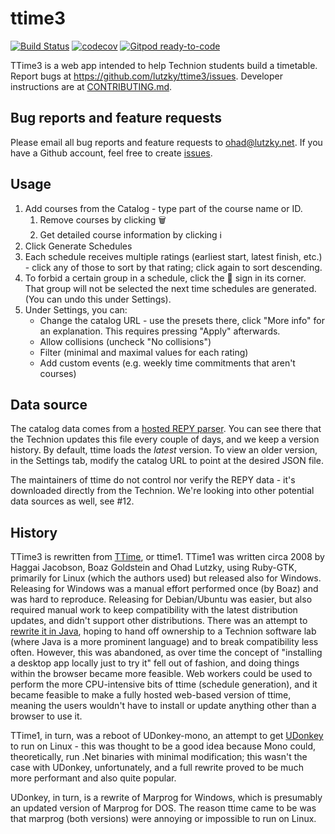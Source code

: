 # ttime3

[![Build Status](https://travis-ci.org/lutzky/ttime3.svg?branch=master)](https://travis-ci.org/lutzky/ttime3) 
[![codecov](https://codecov.io/gh/lutzky/ttime3/branch/master/graph/badge.svg)](https://codecov.io/gh/lutzky/ttime3)
[![Gitpod ready-to-code](https://img.shields.io/badge/Gitpod-ready--to--code-blue?logo=gitpod)](https://gitpod.io/#https://github.com/lutzky/ttime3)

TTime3 is a web app intended to help Technion students build a timetable. Report bugs at https://github.com/lutzky/ttime3/issues. Developer instructions are at [CONTRIBUTING.md](CONTRIBUTING.md).

## Bug reports and feature requests

Please email all bug reports and feature requests to ohad@lutzky.net. If you have a Github account, feel free to create [issues](https://github.com/lutzky/ttime3/issues).

## Usage

1. Add courses from the Catalog - type part of the course name or ID.
    1. Remove courses by clicking 🗑️
    1. Get detailed course information by clicking ℹ️
1. Click Generate Schedules
1. Each schedule receives multiple ratings (earliest start, latest finish, etc.) - click any of those to sort by that rating; click again to sort descending.
1. To forbid a certain group in a schedule, click the 🚫 sign in its corner. That group will not be selected the next time schedules are generated. (You can undo this under Settings).
1. Under Settings, you can:
    * Change the catalog URL - use the presets there, click "More info" for an explanation. This requires pressing "Apply" afterwards.
    * Allow collisions (uncheck "No collisions")
    * Filter (minimal and maximal values for each rating)
    * Add custom events (e.g. weekly time commitments that aren't courses)

## Data source

The catalog data comes from a [hosted REPY parser](https://repy-176217.appspot.com/). You can see there that the Technion updates this file every couple of days, and we keep a version history. By default, ttime loads the *latest* version. To view an older version, in the Settings tab, modify the catalog URL to point at the desired JSON file.

The maintainers of ttime do not control nor verify the REPY data - it's downloaded directly from the Technion. We're looking into other potential data sources as well, see #12.

## History

TTime3 is rewritten from [TTime](http://github.com/lutzky/ttime), or ttime1. TTime1 was written circa 2008 by Haggai Jacobson, Boaz Goldstein and Ohad Lutzky, using Ruby-GTK, primarily for Linux (which the authors used) but released also for Windows. Releasing for Windows was a manual effort performed once (by Boaz) and was hard to reproduce. Releasing for Debian/Ubuntu was easier, but also required manual work to keep compatibility with the latest distribution updates, and didn't support other distributions. There was an attempt to [rewrite it in Java](https://github.com/lutzky/ttime/tree/java), hoping to hand off ownership to a Technion software lab (where Java is a more prominent language) and to break compatibility less often. However, this was abandoned, as over time the concept of "installing a desktop app locally just to try it" fell out of fashion, and doing things within the browser became more feasible. Web workers could be used to perform the more CPU-intensive bits of ttime (schedule generation), and it became feasible to make a fully hosted web-based version of ttime, meaning the users wouldn't have to install or update anything other than a browser to use it.

TTime1, in turn, was a reboot of UDonkey-mono, an attempt to get [UDonkey](http://www.udonkey.com) to run on Linux - this was thought to be a good idea because Mono could, theoretically, run .Net binaries with minimal modification; this wasn't the case with UDonkey, unfortunately, and a full rewrite proved to be much more performant and also quite popular.

UDonkey, in turn, is a rewrite of Marprog for Windows, which is presumably an updated version of Marprog for DOS. The reason ttime came to be was that marprog (both versions) were annoying or impossible to run on Linux.
